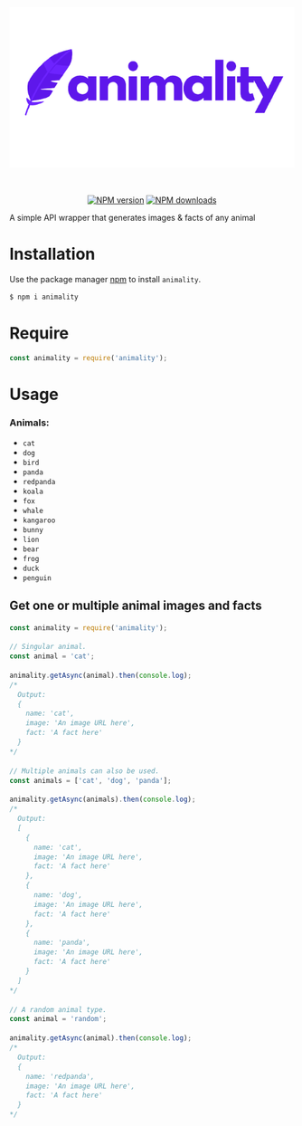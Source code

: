 <div align="center">  
<br />
  <p>
    <a href="https://www.npmjs.com/package/ruxe"><img style="margin-top: -4%" src="https://raw.githubusercontent.com/jaipack17/animality-1/main/assets/cold__smooth___tasty.-removebg-preview.png" width="546" alt="animality" /></a>
  </p>
  <br />
  <p>
    <a href="https://www.npmjs.com/package/animality"><img src="https://img.shields.io/npm/v/animality.svg?maxAge=3600" alt="NPM version" /></a>
    <a href="https://www.npmjs.com/package/animality"><img src="https://img.shields.io/npm/dt/animality.svg?maxAge=3600" alt="NPM downloads" /></a>
  </p>
</div>

A simple API wrapper that generates images & facts of any animal

# Installation

Use the package manager [npm](https://www.npmjs.com/) to install `animality`.

```bash
$ npm i animality
```

# Require

```js
const animality = require('animality');
```

# Usage

### Animals: 
* `cat`
* `dog` 
* `bird` 
* `panda` 
* `redpanda` 
* `koala` 
* `fox` 
* `whale` 
* `kangaroo` 
* `bunny`
* `lion`
* `bear`
* `frog`
* `duck`
* `penguin`

## Get one or multiple animal images and facts

```js
const animality = require('animality');

// Singular animal.
const animal = 'cat';

animality.getAsync(animal).then(console.log);
/*
  Output:
  {
    name: 'cat',
    image: 'An image URL here',
    fact: 'A fact here'
  }
*/

// Multiple animals can also be used.
const animals = ['cat', 'dog', 'panda'];

animality.getAsync(animals).then(console.log);
/*
  Output:
  [
    {
      name: 'cat',
      image: 'An image URL here',
      fact: 'A fact here'
    },
    {
      name: 'dog',
      image: 'An image URL here',
      fact: 'A fact here'
    },
    {
      name: 'panda',
      image: 'An image URL here',
      fact: 'A fact here'
    }
  ]
*/

// A random animal type.
const animal = 'random';

animality.getAsync(animal).then(console.log);
/*
  Output:
  {
    name: 'redpanda',
    image: 'An image URL here',
    fact: 'A fact here'
  }
*/
```
